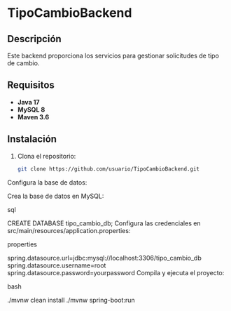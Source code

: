 # TipoCambioBackend

## Descripción
Este backend proporciona los servicios para gestionar solicitudes de tipo de cambio.

## Requisitos

- **Java 17**
- **MySQL 8**
- **Maven 3.6**

## Instalación

1. Clona el repositorio:
   ```bash
   git clone https://github.com/usuario/TipoCambioBackend.git

Configura la base de datos:

Crea la base de datos en MySQL:

sql

CREATE DATABASE tipo_cambio_db;
Configura las credenciales en src/main/resources/application.properties:

properties

spring.datasource.url=jdbc:mysql://localhost:3306/tipo_cambio_db
spring.datasource.username=root
spring.datasource.password=yourpassword
Compila y ejecuta el proyecto:

bash

./mvnw clean install
./mvnw spring-boot:run